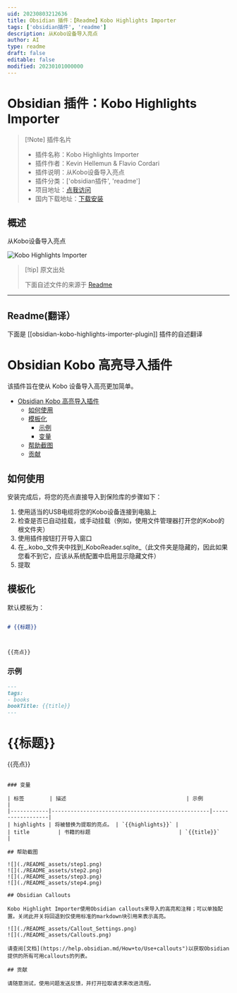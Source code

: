 ```yaml
---
uid: 20230803212636
title: Obsidian 插件：【Readme】Kobo Highlights Importer
tags: ['obsidian插件', 'readme']
description: 从Kobo设备导入亮点
author: AI
type: readme
draft: false
editable: false
modified: 20230101000000
---
```


# Obsidian 插件：Kobo Highlights Importer

> [!Note] 插件名片
> - 插件名称：Kobo Highlights Importer
> - 插件作者：Kevin Hellemun & Flavio Cordari
> - 插件说明：从Kobo设备导入亮点
> - 插件分类：['obsidian插件', 'readme']
> - 项目地址：[点我访问](https://github.com/OGKevin/obsidian-kobo-highlights-import)
> - 国内下载地址：[下载安装](https://pkmer.cn/products/plugin/pluginMarket/?obsidian-kobo-highlights-importer-plugin)

## 概述

从Kobo设备导入亮点

![Kobo Highlights Importer](https://cdn.pkmer.cn/covers/obsidian-kobo-highlights-importer-plugin.png!pkmer)

> [!tip] 原文出处
> 
>下面自述文件的来源于 [Readme](https://ghproxy.net/https://raw.githubusercontent.com/OGKevin/obsidian-kobo-highlights-import/master/README.md)
> 

---

## Readme(翻译）

下面是 [[obsidian-kobo-highlights-importer-plugin]] 插件的自述翻译



# Obsidian Kobo 高亮导入插件

该插件旨在使从 Kobo 设备导入高亮更加简单。

- [Obsidian Kobo 高亮导入插件](#obsidian-kobo-高亮导入插件)
	- [如何使用](#如何使用)
	- [模板化](#模板化)
		- [示例](#示例)
		- [变量](#变量)
	- [帮助截图](#帮助截图)
	- [贡献](#贡献)

## 如何使用

安装完成后，将您的亮点直接导入到保险库的步骤如下：

1. 使用适当的USB电缆将您的Kobo设备连接到电脑上
2. 检查是否已自动挂载，或手动挂载（例如，使用文件管理器打开您的Kobo的根文件夹）
3. 使用插件按钮打开导入窗口
4. 在_.kobo_文件夹中找到_KoboReader.sqlite_（此文件夹是隐藏的，因此如果您看不到它，应该从系统配置中启用显示隐藏文件）
5. 提取

## 模板化

默认模板为：

```markdown

# {{标题}}



{{亮点}}

```

### 示例

```markdown
---
tags:
- books
bookTitle: {{title}}
---
```

# {{标题}}



{{亮点}}

```

### 变量

| 标签        | 描述                                      | 示例          |
|------------|--------------------------------------------------|------------------|
| highlights | 将被替换为提取的亮点。 | `{{highlights}}` |
| title		    | 书籍的标题                            | `{{title}}`      |

## 帮助截图

![](./README_assets/step1.png)
![](./README_assets/step2.png)
![](./README_assets/step3.png)
![](./README_assets/step4.png)

## Obsidian Callouts

Kobo Highlight Importer使用Obsidian callouts来导入的高亮和注释；可以单独配置。关闭此开关将回退到仅使用标准的markdown块引用来表示高亮。

![](./README_assets/Callout_Settings.png)
![](./README_assets/Callouts.png)

请查阅[文档](https://help.obsidian.md/How+to/Use+callouts")以获取Obsidian提供的所有可用callouts的列表。

## 贡献

请随意测试，使用问题发送反馈，并打开拉取请求来改进流程。



